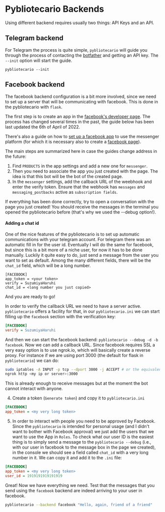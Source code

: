 # Pybliotecario Backends

Using different backend requires usually two things: API Keys and an API.

## Telegram backend
For Telegram the process is quite simple, `pybliotecario` will guide you through the process
of contacting the [botfather](https://t.me/botfather) and getting an API key.
The `--init` option will start the guide.

```
pybliotecario --init
```

## Facebook backend
The facebook backend configuration is a bit more involved, since we need to set up a server that will be communicating with facebook.
This is done in the pybliotecario with `flask`.

The first step is to create an app in the [facebook's developer page](https://developers.facebook.com/).
The process has changed several times in the past, the guide below has been last updated the 6th of April of 2022.

There's also a guide on how to [set up a facebook app](https://developers.facebook.com/docs/messenger-platform/getting-started/app-setup)
to use the messenger platform (for which it is necessary also to create a [facebook page](https://www.facebook.com/pages/create)).

The main steps are summarized here in case the guides change address in the future:

1. Find `PRODUCTS` in the app settings and add a new one for `messenger`.
2. Then you need to associate the app you just created with the page. The idea is that this bot will be the bot of the created page.
3. In the `messenger` settings, add the callback URL of the weebhook and enter the verify token. Ensure that the webhook has `messages` and `messaging_postbacks` active as `subscription fields`.

If everything has been done correctly, try to open a conversation with the page you just created!
You should receive the messages in the terminal you opened the pybliotecario before (that's why we used the --debug option!).

#### Adding a chat id
One of the nice features of the pybliotecario is to set up automatic communications with your telegram account.
For telegram there was an automatic fill in for the user id.
Eventually I will do the same for facebook, but since this is a bit more of a niche user, for now it has to be done manually.
Luckily it quite easy to do, just send a message from the user you want to set as default.
Among the many different fields, there will be the `chat_id` field, which will be a long number.

```config
[FACEBOOK]
app_token = <your token>
verify = SuzumiyaHaruhi
chat_id = <long number you just copied>
```

And you are ready to go!

In order to verify the callback URL we need to have a server active.
`pybliotecario` offers a facility for that, in our `pybliotecario.ini` we can start filling up the `facebook` section with the verification key:

```ini
[FACEBOOK]
verify = SuzumiyaHaruhi
```

And then we can start the facebook backend: `pybliotecario --debug -d -b facebook`.
Now we can add a callback URL. Since facebook requires SSL a very easy option is to use ngrok.io, which will basically create a reverse proxy.
For instance if we are using port 3000 (the default for flask in `pybliotecario`) we can do:

```bash
sudo iptables -A INPUT -p tcp --dport 3000 -j ACCEPT # or the equivalent in your router
ngrok http <my ip or server>:3000
```

This is already enough to receive messages but at the moment the bot cannot interact with anyone.

4. Create a token (`Generate token`) and copy it to `pybliotecario.ini`

```ini
[FACEBOOK]
app_token = <my very long token>
```

5. In order to interact with people you need to be approved by Facebook. Since the `pybliotecario` is intended for personal usage (and I didn't want to bother with Facebook approval) we just add the users that we want to use the App in `Roles`. To check what our user ID is the easiest thing is to simply send a message to the `pybliotecario --debug` (i.e., with our user in facebook to the message box in the page we created), in the console we should see a field called `chat_id` with a very long number in it. We can copy it and add it to the `.ini` file:

```ini
[FACEBOOK]
app_token = <my very long token>
user_id = 1919191919191919
```

Great! Now we have everything we need.
Test that the messages that you send using the `facebook` backend are indeed arriving to your user in facebook.

```bash
pybliotecario --backend facebook "Hello, again, friend of a friend"
```
